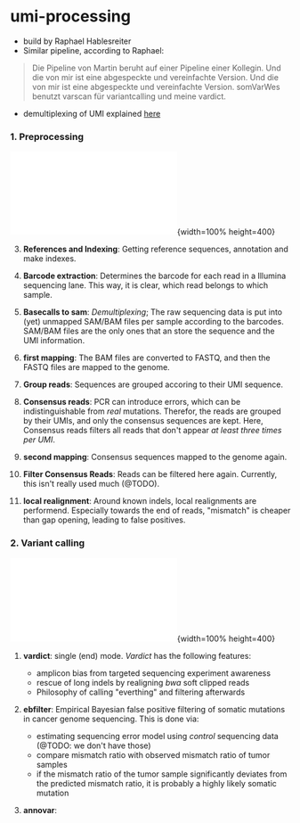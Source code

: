 # umi-processing

- build by Raphael Hablesreiter
- Similar pipeline, according to Raphael:

> Die Pipeline von Martin beruht auf einer Pipeline einer Kollegin. Und die von mir ist eine abgespeckte und vereinfachte Version. Und die von mir ist eine abgespeckte und vereinfachte Version. somVarWes benutzt varscan für variantcalling und meine vardict.

- demultiplexing of UMI explained [here](./../docs/raphael/demultiplexing-data-containing-unique-molecular-indexes-(umis).pdf)

### 1. Preprocessing

![Snakemake workflow of the Preprocessing. (Sorry for messed up PDF.)](./images/umi_preprocessing.pdf){width=100% height=400}

3. **References and Indexing**: Getting reference sequences, annotation and make indexes. 

1. **Barcode extraction**: Determines the barcode for each read in a Illumina sequencing lane. This way, it is clear, which read belongs to which sample. 

2. **Basecalls to sam**: *Demultiplexing*; The raw sequencing data is put into (yet) unmapped SAM/BAM files per sample according to the barcodes. SAM/BAM files are the only ones that an store the sequence and the UMI information.

4. **first mapping**: The BAM files are converted to FASTQ, and then the FASTQ files are mapped to the genome.

5. **Group reads**: Sequences are grouped accoring to their UMI sequence.

6. **Consensus reads**: PCR can introduce errors, which can be indistinguishable from *real* mutations. Therefor, the reads are grouped by their UMIs, and only the consensus sequences are kept. Here, Consensus reads filters all reads that don't appear *at least three times per UMI*.

7. **second mapping**: Consensus sequences mapped to the genome again.

8. **Filter Consensus Reads**: Reads can be filtered here again. Currently, this isn't really used much (@TODO).

9. **local realignment**: Around known indels, local realignments are performend. Especially towards the end of reads, "mismatch" is cheaper than gap opening, leading to false positives.

### 2. Variant calling

![Snakemake workflow of the Variant calling. (Sorry for messed up PDF.)](./images/umi_variantcalling.pdf){width=100% height=400}

1. **vardict**: single (end) mode. *Vardict* has the following features:
   - amplicon bias from targeted sequencing experiment awareness
   - rescue of long indels by realigning *bwa* soft clipped reads
   - Philosophy of calling "everthing" and filtering afterwards

2. **ebfilter**: Empirical Bayesian false positive filtering of somatic mutations in cancer genome sequencing. This is done via:
   - estimating sequencing error model using *control* sequencing data (@TODO: we don't have those)
   - compare mismatch ratio with observed mismatch ratio of tumor samples
   - if the mismatch ratio of the tumor sample significantly deviates from the predicted mismatch ratio, it is probably a highly likely somatic mutation

3. **annovar**:
